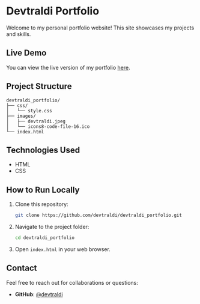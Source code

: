 
# Devtraldi Portfolio

Welcome to my personal portfolio website! This site showcases my projects and skills.

## Live Demo
You can view the live version of my portfolio [here](https://devtraldi.github.io/devtraldi_portfolio).

## Project Structure
```
devtraldi_portfolio/
├── css/
│   └── style.css
├── images/
│   ├── devtraldi.jpeg
│   └── icons8-code-file-16.ico
└── index.html
```

## Technologies Used
- HTML
- CSS

## How to Run Locally
1. Clone this repository:
   ```bash
   git clone https://github.com/devtraldi/devtraldi_portfolio.git
   ```
2. Navigate to the project folder:
   ```bash
   cd devtraldi_portfolio
   ```
3. Open `index.html` in your web browser.

## Contact
Feel free to reach out for collaborations or questions:
- **GitHub**: [@devtraldi](https://github.com/devtraldi)
